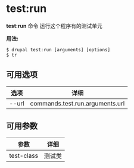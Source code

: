 # test:run
**test:run** 命令 运行这个程序有的测试单元

**用法:**
```
$ drupal test:run [arguments] [options] 
$ tr  
```

## 可用选项
选项 | 详细
-------|-------------
--url | commands.test.run.arguments.url

## 可用参数
参数 | 详细
---------|-------------
test-class | 测试类
